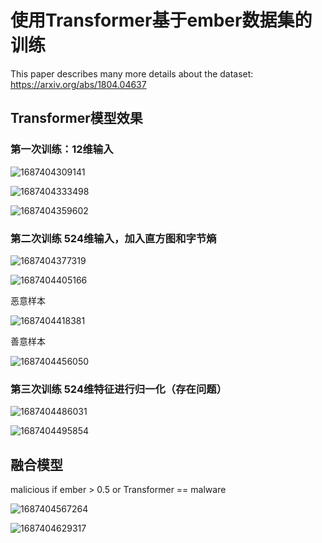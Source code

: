 # 使用Transformer基于ember数据集的训练

This paper describes many more details about the dataset: https://arxiv.org/abs/1804.04637

## Transformer模型效果

### 第一次训练：12维输入

![1687404309141](image/README/1687404309141.png)

![1687404333498](image/README/1687404333498.png)

![1687404359602](image/README/1687404359602.png)


### 第二次训练 524维输入，加入直方图和字节熵


![1687404377319](image/README/1687404377319.png)

![1687404405166](image/README/1687404405166.png)

恶意样本

![1687404418381](image/README/1687404418381.png)



善意样本

![1687404456050](image/README/1687404456050.png)

### 第三次训练 524维特征进行归一化（存在问题）

![1687404486031](image/README/1687404486031.png)

![1687404495854](image/README/1687404495854.png)



## 融合模型

malicious if ember > 0.5 or Transformer == malware

![1687404567264](image/README/1687404567264.png)


![1687404629317](image/README/1687404629317.png)
